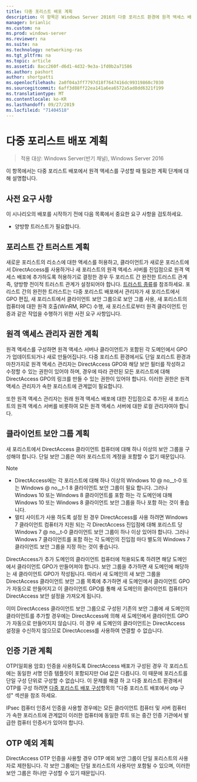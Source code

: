 ```yaml
---
title: 다중 포리스트 배포 계획
description: 이 항목은 Windows Server 2016의 다중 포리스트 환경에 원격 액세스 배포 가이드의 일부입니다.
manager: brianlic
ms.custom: na
ms.prod: windows-server
ms.reviewer: na
ms.suite: na
ms.technology: networking-ras
ms.tgt_pltfrm: na
ms.topic: article
ms.assetid: 8acc260f-d6d1-4d32-9e3a-1fd0b2a71586
ms.author: pashort
author: shortpatti
ms.openlocfilehash: 2a0f04a3ff7797d18f7647416dc99319860c7030
ms.sourcegitcommit: 6aff3d88ff22ea141a6ea6572a5ad8dd6321f199
ms.translationtype: MT
ms.contentlocale: ko-KR
ms.lasthandoff: 09/27/2019
ms.locfileid: "71404518"
---
```

# <a name="plan-a-multi-forest-deployment"></a>다중 포리스트 배포 계획

>적용 대상: Windows Server(반기 채널), Windows Server 2016

이 항목에서는 다중 포리스트 배포에서 원격 액세스를 구성할 때 필요한 계획 단계에 대해 설명합니다.  
  
## <a name="prerequisites"></a>사전 요구 사항  
이 시나리오의 배포를 시작하기 전에 다음 목록에서 중요한 요구 사항을 검토하세요.  
  
-   양방향 트러스트가 필요합니다.  
  
## <a name="plan-trust-between-forests"></a>포리스트 간 트러스트 계획  
새로운 포리스트의 리소스에 대한 액세스를 허용하고, 클라이언트가 새로운 포리스트에서 DirectAccess를 사용하거나 새 포리스트의 원격 액세스 서버를 진입점으로 원격 액세스 배포에 추가하도록 허용하기로 결정한 경우 두 포리스트 간 완전한 트러스트 관계 즉, 양방향 전이적 트러스트 관계가 설정되어야 합니다. [트러스트 종류](https://technet.microsoft.com/library/cc775736.aspx)를 참조하세요. 포리스트 간의 완전한 트러스트는 다중 포리스트 배포에서 관리자가 새 포리스트에서 GPO 편집, 새 포리스트에서 클라이언트 보안 그룹으로 보안 그룹 사용, 새 포리스트의 컴퓨터에 대한 원격 호출(WinRM, RPC) 수행, 새 포리스트로부터 원격 클라이언트 인증과 같은 작업을 수행하기 위한 사전 요구 사항입니다.  
  
## <a name="plan-remote-access-administrator-permissions"></a>원격 액세스 관리자 권한 계획  
원격 액세스를 구성하면 원격 액세스 서버나 클라이언트가 포함된 각 도메인에서 GPO가 업데이트되거나 새로 만들어집니다. 다중 포리스트 환경에서도 단일 포리스트 환경과 마찬가지로 원격 액세스 관리자는 DirectAccess GPO와 해당 보안 필터를 작성하고 수정할 수 있는 권한이 있어야 하며, 경우에 따라 관련된 모든 포리스트에 대해 DirectAccess GPO의 링크를 만들 수 있는 권한이 있어야 합니다. 이러한 권한은 원격 액세스 관리자가 속한 포리스트에 관계없이 필요합니다.  
  
또한 원격 액세스 관리자는 원래 원격 액세스 배포에 대한 진입점으로 추가된 새 포리스트의 원격 액세스 서버를 비롯하여 모든 원격 액세스 서버에 대한 로컬 관리자여야 합니다.  
  
## <a name="ClientSG"></a>클라이언트 보안 그룹 계획  
새 포리스트에서 DirectAccess 클라이언트 컴퓨터에 대해 하나 이상의 보안 그룹을 구성해야 합니다. 단일 보안 그룹은 여러 포리스트의 계정을 포함할 수 없기 때문입니다.  
  
> [!NOTE]  
> -   DirectAccess에는 각 포리스트에 대해 하나 이상의 Windows 10 @ no__t-0 또는 Windows @ no__t-1 8 클라이언트 보안 그룹이 필요 합니다. 그러나 Windows 10 또는 Windows 8 클라이언트를 포함 하는 각 도메인에 대해 Windows 10 또는 Windows 8 클라이언트 보안 그룹을 하나 포함 하는 것이 좋습니다.  
> -   멀티 사이트가 사용 하도록 설정 된 경우 DirectAccess를 사용 하려면 Windows 7 클라이언트 컴퓨터가 지원 되는 각 DirectAccess 진입점에 대해 포리스트 당 Windows 7 @ no__t-0 클라이언트 보안 그룹이 하나 이상 있어야 합니다. 그러나 Windows 7 클라이언트를 포함 하는 각 도메인의 진입점 마다 별도의 Windows 7 클라이언트 보안 그룹을 지정 하는 것이 좋습니다.  
>   
> DirectAccess가 추가 도메인의 클라이언트 컴퓨터에 적용되도록 하려면 해당 도메인에서 클라이언트 GPO가 만들어져야 합니다. 보안 그룹을 추가하면 새 도메인에 해당하는 새 클라이언트 GPO가 작성됩니다. 따라서 새 도메인의 새 보안 그룹을 DirectAccess 클라이언트 보안 그룹 목록에 추가하면 새 도메인에서 클라이언트 GPO가 자동으로 만들어지고 이 클라이언트 GPO를 통해 새 도메인의 클라이언트 컴퓨터가 DirectAccess 보안 설정을 가져오게 됩니다.  
>   
> 이미 DirectAccess 클라이언트 보안 그룹으로 구성된 기존의 보안 그룹에 새 도메인의 클라이언트를 추가할 경우에는 DirectAccess에 의해 새 도메인에서 클라이언트 GPO가 자동으로 만들어지지 않습니다. 이 경우 새 도메인의 클라이언트는 DirectAccess 설정을 수신하지 않으므로 DirectAccess를 사용하여 연결할 수 없습니다.  
  
## <a name="plan-certification-authorities"></a>인증 기관 계획  
OTP(일회용 암호) 인증을 사용하도록 DirectAccess 배포가 구성된 경우 각 포리스트에는 동일한 서명 인증 템플릿이 포함되지만 Oid 값은 다릅니다. 이 때문에 포리스트를 단일 구성 단위로 구성할 수 없습니다. 이 문제를 해결 하 고 다중 포리스트 환경에서 OTP를 구성 하려면 [다중 포리스트 배포 구성](Configure-a-Multi-Forest-Deployment.md)항목의 "다중 포리스트 배포에서 otp 구성" 섹션을 참조 하세요.  
  
IPsec 컴퓨터 인증서 인증을 사용할 경우에는 모든 클라이언트 컴퓨터 및 서버 컴퓨터가 속한 포리스트에 관계없이 이러한 컴퓨터에 동일한 루트 또는 중간 인증 기관에서 발급한 컴퓨터 인증서가 있어야 합니다.  
  
## <a name="plan-otp-exemptions"></a>OTP 예외 계획  
DirectAccess OTP 인증을 사용할 경우 OTP 예외 보안 그룹이 단일 포리스트의 사용자로 제한됩니다. 각 보안 그룹에는 단일 포리스트의 사용자만 포함될 수 있으며, 이러한 보안 그룹은 하나만 구성할 수 있기 때문입니다.  
  



